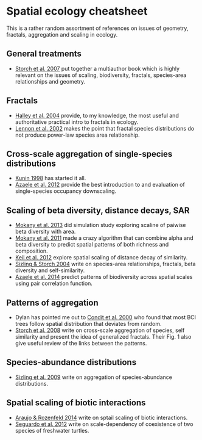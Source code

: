 # Spatial ecology cheatsheet

This is a rather random assortment of references on issues of geometry, fractals, aggregation and scaling in ecology.

## General treatments

- [Storch et al. 2007](http://ebooks.cambridge.org/ebook.jsf?bid=CBO9780511814938) put together a multiauthor book which is highly relevant on the issues of scaling, biodiversity, fractals, species-area relationships and geometry.

## Fractals

- [Halley et al. 2004](http://www.uvm.edu/~pdodds/files/papers/others/2004/halley2004a.pdf) provide, to my knowledge, the most useful and authoritative practical intro to fractals in ecology.
- [Lennon et al. 2002](http://personal.victoria.ac.nz/stephen_hartley/pdfs/Lennon%20et%20al%2002%20OIKOS%20fractal%20SAR.PDF) makes the point that fractal species distributions do not produce power-law species area relationship. 

## Cross-scale aggregation of single-species distributions

- [Kunin 1998](http://science.sciencemag.org/content/281/5382/1513.full-text.pdf+html) has started it all.
- [Azaele et al. 2012](https://www.researchgate.net/publication/225077957_Downscaling_species_occupancy_from_coarse_spatial_scales) provide the best introduction to and evaluation of single-species occupancy downscaling.

## Scaling of beta diversity, distance decays, SAR

- [Mokany et al. 2013](http://onlinelibrary.wiley.com/doi/10.1111/jbi.12175/full) did simulation study exploring scaline of paiwise beta diversity with area.
- [Mokany et al. 2011](http://onlinelibrary.wiley.com/doi/10.1111/j.1461-0248.2011.01675.x/full) made a crazy algorithm that can combine alpha and beta diversity to predict spatial patterns of both richness and composition.
- [Keil et al. 2012](http://onlinelibrary.wiley.com/doi/10.1111/j.1365-2699.2012.02701.x/abstract) explore spatial scaling of distance decay of similarity.
- [Sizling & Storch 2004](http://www.cts.cuni.cz/~storch/publications/Sizling%20&%20Storch%202004.pdf) write on species-area relationships, fractals, beta diversity and self-similarity.
- [Azaele et al. 2014](http://onlinelibrary.wiley.com/doi/10.1111/2041-210X.12319/abstract) predict patterns of biodiversity across spatial scales using pair correlation function.

## Patterns of aggregation

- Dylan has pointed me out to [Condit et al. 2000](http://faculty.jsd.claremont.edu/dmcfarlane/bio176mcfarlane/pdf%20papers/Condit%20et%20al%202000.pdf) who found that most BCI trees follow spatial distribution that deviates from random.
- [Storch et al. 2008](http://www.cts.cuni.cz/~storch/publications/Storch_et_al_2008.pdf) write on cross-scale aggregation of species, self similarity and present the idea of generalized fractals. Their Fig. 1 also give useful review of the links between the patterns.
 
## Species-abundance distributions

- [Sizling et al. 2009](http://www.cts.cuni.cz/~storch/publications/Sizling_et_al_2009_PNAS.pdf) write on aggregation of species-abundance distributions.

## Spatial scaling of biotic interactions

- [Araujo & Rozenfeld 2014](http://onlinelibrary.wiley.com/doi/10.1111/j.1600-0587.2013.00643.x/full) write on sptail scaling of biotic interactions.
- [Seguardo et al. 2012](https://www.researchgate.net/publication/232273519_Patterns_of_coexistence_of_two_species_of_freshwater_turtles_are_affected_by_spatial_scale) write on scale-dependency of coexistence of two species of freshwater turtles.
 

